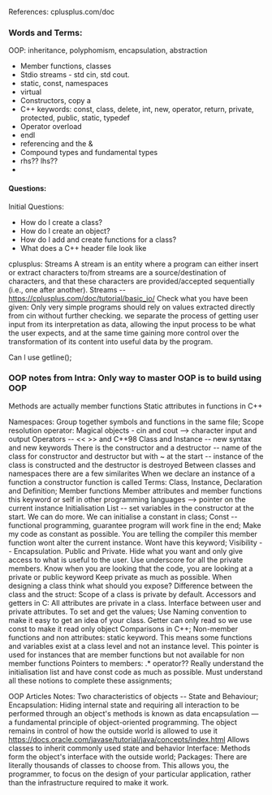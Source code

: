 References: cplusplus.com/doc
### Words and Terms:
OOP: inheritance, polyphomism, encapsulation, abstraction
- Member functions, classes
- Stdio streams - std cin, std cout.
- static, const, namespaces
- virtual
- Constructors, copy a
- C++ keywords: const, class, delete, int, new, operator, return, private, protected, public, static, typedef
- Operator overload
- endl
- referencing and the &
- Compound types and fundamental types
- rhs?? lhs??
- 


#### Questions:
Initial Questions:
- How do l  create a class?
- How do l create an object?
- How do l add and create functions for a class?
- What does a C++ header file look like

cplusplus: Streams
 A stream is an entity where a program can either insert or extract characters to/from
 streams are a source/destination of characters, and that these characters are provided/accepted sequentially (i.e., one after another).
 Streams -- https://cplusplus.com/doc/tutorial/basic_io/
 Check what you have been given: Only very simple programs should rely on values extracted directly from cin without further checking.
 we separate the process of getting user input from its interpretation as data, allowing the input process to be what the user expects, and at the same time gaining more control over the transformation of its content into useful data by the program.

Can l use getline();


### OOP notes from Intra: Only way to master OOP is to build using OOP

Methods are actually member functions
Static attributes in functions in C++

Namespaces: Group together symbols and functions in the same file;
Scope resolution operator: 
Magical objects - cin and cout --> character input and output
Operators -- << >>
<iosstream> and C++98
Class and Instance -- new syntax and new keywords
There is the constructor and a destructor -- name of the class for constructor and destructor but with ~ at the start -- instance of the class is constructed and the destructor is destroyed
Between classes and namespaces there are a few similarites
When we declare an instance of a function a constructor function is called
Terms: Class, Instance, Declaration and Definition; Member functions
Member attributes and member functions
this keyword or self in other programming languages --> pointer on the current instance
Initialisation List -- set variables in the constructor at the start. We can do more. We can initialise a constant in class;
Const -- functional programming, guarantee program will work fine in the end; Make my code as constant as possible. 
You are telling the compiler this member function wont alter the current instance. Wont have this keyword; 
Visibility -- Encapsulation. Public and Private. Hide what you want and only give access to what is useful to the user. Use underscore for all the private members. Know when you are looking that the code, you are looking at a private or public keyword
Keep private as much as possible. When designing a class think what should you expose?
Difference between the class and the struct: Scope of a class is private by default. 
Accessors and getters in C: All attributes are private in a class. Interface between user and private attributes. To set and get the values; Use Naming convention to make it easy to get an idea of your class.
Getter can only read so we use const to make it read only object
Comparisons in C++;
Non-member functions and non attributes: static keyword. This means some functions and variables exist at a class level and not an instance level. This pointer is used for instances that are member functions but not available for non member functions
Pointers to members: .* operator??
Really understand the initialisation list and have const code as much as possible. 
Must understand all these notions to complete these assignments;

OOP Articles Notes:
Two characteristics of objects -- State and Behaviour;
Encapsulation: Hiding internal state and requiring all interaction to be performed through an object's methods is known as data encapsulation — a fundamental principle of object-oriented programming. The object remains in control of how the outside world is allowed to use it
https://docs.oracle.com/javase/tutorial/java/concepts/index.html
Allows classes to inherit commonly used state and behavior
Interface:  Methods form the object's interface with the outside world;
Packages:  There are literally thousands of classes to choose from. This allows you, the programmer, to focus on the design of your particular application, rather than the infrastructure required to make it work.
